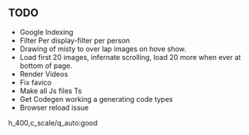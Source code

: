 ## TODO

- Google Indexing
- Filter Per display-filter per person
- Drawing of misty to over lap images on hove show.
- Load first 20 images, infernate scrolling, load 20 more when ever at bottom of page.
- Render Videos
- Fix favico
- Make all Js files Ts
- Get Codegen working a generating code types
- Browser reload issue

h_400,c_scale/q_auto:good
